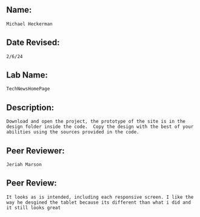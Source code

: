 ## Name:
    Michael Heckerman

## Date Revised:
    2/6/24

## Lab Name:
    TechNewsHomePage

## Description:
    Download and open the project, the prototype of the site is in the design folder inside the code.  Copy the design with the best of your abilities using the sources provided in the code.

## Peer Reviewer:
    Jeriah Marson

## Peer Review:
    It looks as is intended, including each responsive screen. I like the way he desgined the tablet because its different than what i did and it still looks great
